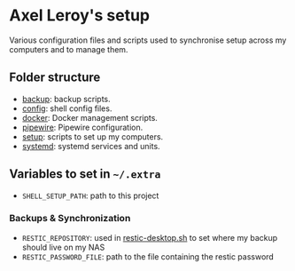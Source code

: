 # Axel Leroy's setup

Various configuration files and scripts used to synchronise setup across my computers and to manage them.

## Folder structure
* [backup](backup/): backup scripts.
* [config](config/): shell config files.
* [docker](docker/): Docker management scripts.
* [pipewire](pipewire/): Pipewire configuration.
* [setup](setup/): scripts to set up my computers.
* [systemd](systemd/): systemd services and units.

## Variables to set in `~/.extra`

* `SHELL_SETUP_PATH`: path to this project

### Backups & Synchronization
* `RESTIC_REPOSITORY`: used in [restic-desktop.sh](backup/restic-desktop.sh) to set where my backup should live on my NAS
* `RESTIC_PASSWORD_FILE`: path to the file containing the restic password
